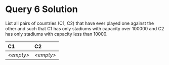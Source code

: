 # Query 6 Solution

List all pairs of countries (C1, C2) that have ever played one against the other and such that C1 has only stadiums with capacity over 100000 and C2 has only stadiums with capacity less than 10000.

| C1         | C2         |
| :--------- | :--------- |
| *\<empty>* | *\<empty>* |
